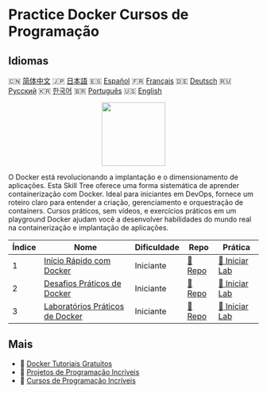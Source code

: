 # Practice Docker Cursos de Programação

## Idiomas

🇨🇳 [简体中文](README_zh.md) 🇯🇵 [日本語](README_ja.md) 🇪🇸 [Español](README_es.md) 🇫🇷 [Français](README_fr.md) 🇩🇪 [Deutsch](README_de.md) 🇷🇺 [Русский](README_ru.md) 🇰🇷 [한국어](README_ko.md) 🇧🇷 [Português](README_pt.md) 🇺🇸 [English](README.md) 

<div align="center">
<img width="128px" src="https://file.labex.io/path/X5zPui0XRqNx.png">
</div>

O Docker está revolucionando a implantação e o dimensionamento de aplicações. Esta Skill Tree oferece uma forma sistemática de aprender containerização com Docker. Ideal para iniciantes em DevOps, fornece um roteiro claro para entender a criação, gerenciamento e orquestração de containers. Cursos práticos, sem vídeos, e exercícios práticos em um playground Docker ajudam você a desenvolver habilidades do mundo real na containerização e implantação de aplicações.

|   Índice | Nome                                                                                  | Dificuldade   | Repo                                                                | Prática                                                                  |
|----------|---------------------------------------------------------------------------------------|---------------|---------------------------------------------------------------------|--------------------------------------------------------------------------|
|        1 | [Início Rápido com Docker](https://labex.io/pt/courses/quick-start-with-docker)       | Iniciante     | [🔗 Repo](https://github.com/labex-labs/quick-start-with-docker)    | [🚀 Iniciar Lab](https://labex.io/pt/courses/quick-start-with-docker)    |
|        2 | [Desafios Práticos de Docker](https://labex.io/pt/courses/docker-practice-challenges) | Iniciante     | [🔗 Repo](https://github.com/labex-labs/docker-practice-challenges) | [🚀 Iniciar Lab](https://labex.io/pt/courses/docker-practice-challenges) |
|        3 | [Laboratórios Práticos de Docker](https://labex.io/pt/courses/docker-practice-labs)   | Iniciante     | [🔗 Repo](https://github.com/labex-labs/docker-practice-labs)       | [🚀 Iniciar Lab](https://labex.io/pt/courses/docker-practice-labs)       |

## Mais

- 🔗 [Docker Tutoriais Gratuitos](https://github.com/labex-labs/docker-free-tutorials)
- 🔗 [Projetos de Programação Incríveis](https://github.com/labex-labs/awesome-programming-projects)
- 🔗 [Cursos de Programação Incríveis](https://github.com/labex-labs/awesome-programming-courses)

